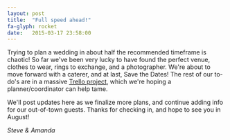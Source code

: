 ```yaml
---
layout: post
title:  "Full speed ahead!"
fa-glyph: rocket
date:   2015-03-17 23:58:00
---
```


Trying to plan a wedding in about half the recommended timeframe is chaotic!
So far we've been very lucky to have found the perfect venue, clothes to wear, rings to exchange, and a photographer. We're about to move forward with a caterer, and at last, Save the Dates!
The rest of our to-do's are in a massive
<a target="_blank" href="http://blog.trello.com/say-yes-to-less-stress-using-trello-to-plan-a-wedding/">Trello project</a>,
which we're hoping a planner/coordinator can help tame.

We'll post updates here as we finalize more plans, and continue adding info for our out-of-town guests. Thanks for checking in, and hope to see you in August!

*Steve & Amanda*